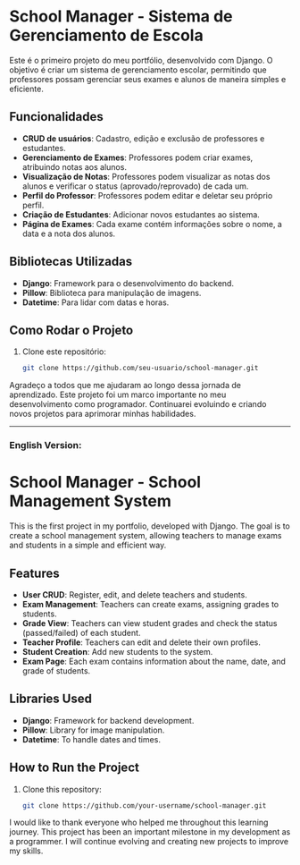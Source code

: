 # School Manager - Sistema de Gerenciamento de Escola

Este é o primeiro projeto do meu portfólio, desenvolvido com Django. O objetivo é criar um sistema de gerenciamento escolar, permitindo que professores possam gerenciar seus exames e alunos de maneira simples e eficiente.

## Funcionalidades

- **CRUD de usuários**: Cadastro, edição e exclusão de professores e estudantes.
- **Gerenciamento de Exames**: Professores podem criar exames, atribuindo notas aos alunos.
- **Visualização de Notas**: Professores podem visualizar as notas dos alunos e verificar o status (aprovado/reprovado) de cada um.
- **Perfil do Professor**: Professores podem editar e deletar seu próprio perfil.
- **Criação de Estudantes**: Adicionar novos estudantes ao sistema.
- **Página de Exames**: Cada exame contém informações sobre o nome, a data e a nota dos alunos.

## Bibliotecas Utilizadas

- **Django**: Framework para o desenvolvimento do backend.
- **Pillow**: Biblioteca para manipulação de imagens.
- **Datetime**: Para lidar com datas e horas.

## Como Rodar o Projeto

1. Clone este repositório:
   ```bash
   git clone https://github.com/seu-usuario/school-manager.git

Agradeço a todos que me ajudaram ao longo dessa jornada de aprendizado. Este projeto foi um marco importante no meu desenvolvimento como programador. Continuarei evoluindo e criando novos projetos para aprimorar minhas habilidades.


---

### English Version:

# School Manager - School Management System

This is the first project in my portfolio, developed with Django. The goal is to create a school management system, allowing teachers to manage exams and students in a simple and efficient way.

## Features

- **User CRUD**: Register, edit, and delete teachers and students.
- **Exam Management**: Teachers can create exams, assigning grades to students.
- **Grade View**: Teachers can view student grades and check the status (passed/failed) of each student.
- **Teacher Profile**: Teachers can edit and delete their own profiles.
- **Student Creation**: Add new students to the system.
- **Exam Page**: Each exam contains information about the name, date, and grade of students.

## Libraries Used

- **Django**: Framework for backend development.
- **Pillow**: Library for image manipulation.
- **Datetime**: To handle dates and times.

## How to Run the Project

1. Clone this repository:
   ```bash
   git clone https://github.com/your-username/school-manager.git

I would like to thank everyone who helped me throughout this learning journey. This project has been an important milestone in my development as a programmer. I will continue evolving and creating new projects to improve my skills.